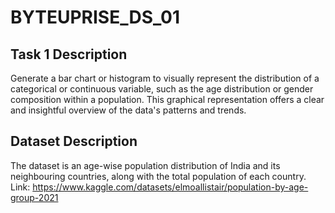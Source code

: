 # BYTEUPRISE_DS_01

## Task 1 Description
Generate a bar chart or histogram to visually represent the distribution of a categorical or continuous variable, such as the age distribution or gender composition within a population. This graphical representation offers a clear and insightful overview of the data's patterns and trends.

## Dataset Description
The dataset is an age-wise population distribution of India and its neighbouring countries, along with the total population of each country.
Link: https://www.kaggle.com/datasets/elmoallistair/population-by-age-group-2021
